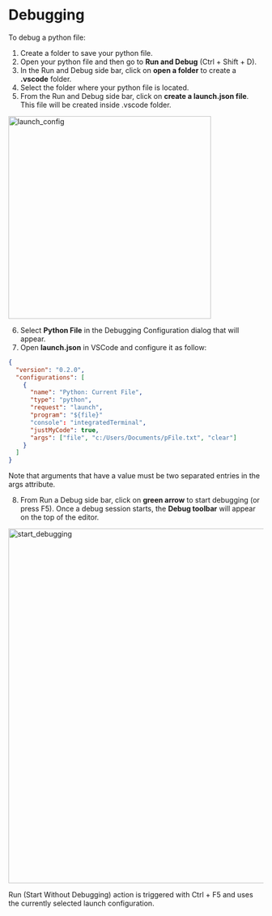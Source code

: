 # Debugging
To debug a python file:

1. Create a folder to save your python file.
2. Open your python file and then go to **Run and Debug** (Ctrl + Shift + D).
3. In the Run and Debug side bar, click on **open a folder** to create a **.vscode** folder.
4. Select the folder where your python file is located.
5. From the Run and Debug side bar, click on **create a launch.json file**. This file will be created inside .vscode folder.

<img src="https://code.visualstudio.com/assets/docs/editor/debugging/launch-configuration.png" alt="launch_config" width="400"/>

6. Select **Python File** in the Debugging Configuration dialog that will appear.
7. Open **launch.json** in VSCode and configure it as follow:

```json
{
  "version": "0.2.0",
  "configurations": [
    {
      "name": "Python: Current File",
      "type": "python",
      "request": "launch",
      "program": "${file}"
      "console": "integratedTerminal",
      "justMyCode": true,
      "args": ["file", "c:/Users/Documents/pFile.txt", "clear"]
    }
  ]
}
```

Note that arguments that have a value must be two separated entries in the args attribute.

8. From Run a Debug side bar, click on **green arrow** to start debugging (or press F5). Once a debug session starts, the **Debug toolbar** will appear on the top of the editor.

<img src="https://code.visualstudio.com/assets/docs/editor/debugging/debugging_hero.png" alt="start_debugging" width="700"/>

Run (Start Without Debugging) action is triggered with Ctrl + F5 and uses the currently selected launch configuration.
